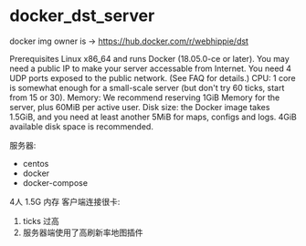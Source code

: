 # docker_dst_server

docker img owner is -> https://hub.docker.com/r/webhippie/dst

Prerequisites
Linux x86_64 and runs Docker (18.05.0-ce or later).
You may need a public IP to make your server accessable from Internet.
You need 4 UDP ports exposed to the public network. (See FAQ for details.)
CPU: 1 core is somewhat enough for a small-scale server (but don't try 60 ticks, start from 15 or 30).
Memory: We recommend reserving 1GiB Memory for the server, plus 60MiB per active user.
Disk size: the Docker image takes 1.5GiB, and you need at least another 5MiB for maps, configs and logs. 4GiB available disk space is recommended.

服务器: 
- centos
- docker 
- docker-compose

4人 1.5G 内存
客户端连接很卡:
1. ticks 过高
1. 服务器端使用了高刷新率地图插件